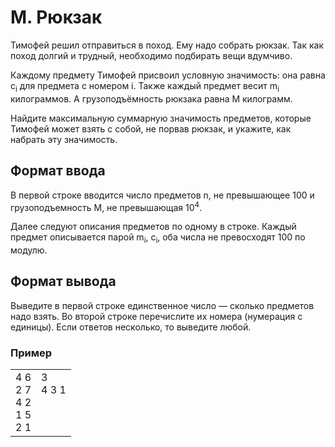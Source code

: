 # M. Рюкзак

Тимофей решил отправиться в поход. Ему надо собрать рюкзак. Так как поход долгий и трудный, необходимо подбирать вещи вдумчиво.

Каждому предмету Тимофей присвоил условную значимость: она равна c<sub>i</sub> для предмета с номером i. Также каждый 
предмет весит m<sub>i</sub> килограммов. А грузоподъёмность рюкзака  равна M килограмм.

Найдите максимальную суммарную значимость предметов, которые Тимофей может взять с собой, не порвав рюкзак, и укажите, 
как набрать эту значимость.

## Формат ввода

В первой строке вводится число предметов n, не превышающее 100 и грузоподъемность M, не превышающая 10<sup>4</sup>.

Далее следуют описания предметов по одному в строке. Каждый предмет описывается парой m<sub>i</sub>, c<sub>i</sub>, 
оба числа не превосходят 100 по модулю.

## Формат вывода

Выведите в первой строке единственное число — сколько предметов надо взять. Во второй строке перечислите их номера 
(нумерация с единицы). Если ответов несколько, то выведите любой.

### Пример

<table><tr>
<td>
4 6<br>
2 7<br>
4 2<br>
1 5<br>
2 1<br>
</td>
<td>
3<br>
4 3 1 <br>
<br>
<br>
<br>
</td>
</tr></table>